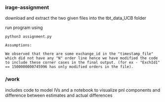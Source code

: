 ### irage-assignment

download and extract the two given files into the tbt_data_UCB folder

run program using
```
python3 assignment.py
```

```
Assumptions:

We observed that there are some exchange_id in the "timestamp_file" which did not have any "N" order line hence we have modified the code to include these corner cases in the final output. (for ex - "ExchId1" == 1500000000745996 has only modified orders in the file).

```

### /work

includes code to model IVs and a notebook to visualize pnl components and difference between estimates and actual differences